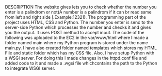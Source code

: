 DESCRIPTION
The website gives lets you to check whether the number you enter is a palindrom or not(A number is a palindrom if it can br read same from left and right side ].Example:12321).
The programming part of the project uses HTML, CSS and Python. 
The number you enter is send to the server-side Python which processes the number and checks it and gives you the output. It uses POST method to accept  input.
The code of the following was uploaded to the EC2 in the var/www/html where I made a folder named main where my Python program is stored under the name main.py. 
I have also created folder named templates which stores my HTML File and static folder which has my CSS file.
Also, I have setup Python with a WSGI server.
For doing this I made changes in the httpd.conf file and added code to it and made a .wgsi file whichcontains the path to the Python to integrate WSGI server.
